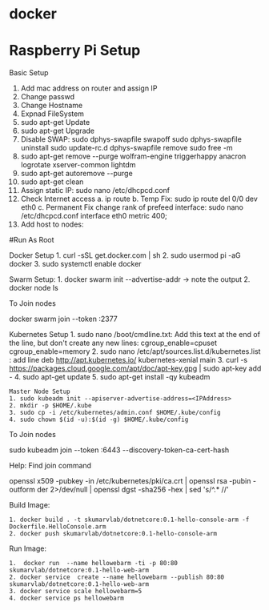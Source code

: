 # docker
# Raspberry Pi Setup

Basic Setup

1. Add mac address on router and assign IP
2. Change passwd
3. Change Hostname
4. Expnad FileSystem
5. sudo apt-get Update
6. sudo apt-get Upgrade
7. Disable SWAP: 
	sudo dphys-swapfile swapoff
	sudo dphys-swapfile uninstall
	sudo update-rc.d dphys-swapfile remove
	sudo free -m
8. sudo apt-get remove --purge wolfram-engine triggerhappy anacron logrotate xserver-common lightdm
9. sudo apt-get autoremove --purge
10. sudo apt-get clean
11. Assign static IP:  sudo nano /etc/dhcpcd.conf
12. Check Internet access
	a.  ip route
	b. Temp Fix: sudo ip route del 0/0 dev eth0
	c. Permanent Fix change rank of prefeed interface: sudo nano /etc/dhcpcd.conf
		interface eth0
		metric 400;
13. Add host to nodes:  

#Run As Root

Docker Setup
	1. curl -sSL get.docker.com | sh 
	2. sudo usermod pi -aG docker
	3. sudo systemctl enable docker

Swarm Setup:
	1. docker swarm init --advertise-addr <IPAddress> -> note the output
	2. docker node ls


To Join nodes

docker swarm join --token <token> <IPAddress>:2377

Kubernetes Setup
	1. sudo nano /boot/cmdline.txt: Add this text at the end of the line, but don't create any new lines: 
		cgroup_enable=cpuset cgroup_enable=memory
	2. sudo nano /etc/apt/sources.list.d/kubernetes.list : add line
		deb http://apt.kubernetes.io/ kubernetes-xenial main
	3. curl -s https://packages.cloud.google.com/apt/doc/apt-key.gpg | sudo apt-key add -
	4. sudo apt-get update 
	5. sudo apt-get install -qy kubeadm
	
	Master Node Setup
	1. sudo kubeadm init --apiserver-advertise-address=<IPAddress>
	2. mkdir -p $HOME/.kube 
	3. sudo cp -i /etc/kubernetes/admin.conf $HOME/.kube/config 
	4. sudo chown $(id -u):$(id -g) $HOME/.kube/config

To Join nodes

sudo kubeadm join --token <token> <IPAddress>:6443 --discovery-token-ca-cert-hash <Hash>

Help: Find join command

openssl x509 -pubkey -in /etc/kubernetes/pki/ca.crt | openssl rsa -pubin -outform der 2>/dev/null | openssl dgst -sha256 -hex | sed 's/^.* //' 




Build Image:

	1. docker build . -t skumarvlab/dotnetcore:0.1-hello-console-arm -f Dockerfile.HelloConsole.arm
	2. docker push skumarvlab/dotnetcore:0.1-hello-console-arm

Run Image:

	1.  docker run  --name hellowebarm -ti -p 80:80 skumarvlab/dotnetcore:0.1-hello-web-arm
	2. docker service  create --name hellowebarm --publish 80:80 skumarvlab/dotnetcore:0.1-hello-web-arm
	3. docker service scale hellowebarm=5
	4. docker service ps hellowebarm

